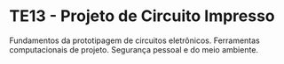 # TE13 - Projeto de Circuito Impresso
Fundamentos da prototipagem de circuitos eletrônicos. Ferramentas computacionais de projeto. Segurança pessoal e do meio ambiente.